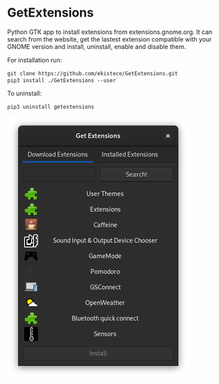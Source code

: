 # GetExtensions
Python GTK app to install extensions from extensions.gnome.org.
It can search from the website, get the lastest extension compatible with your GNOME version and install, uninstall, enable and disable them.

For installation run:
```
git clone https://github.com/ekistece/GetExtensions.git
pip3 install ./GetExtensions --user
```

To uninstall:
```
pip3 uninstall getextensions
```

![Alt text](preview.png?raw=true "Preview")
